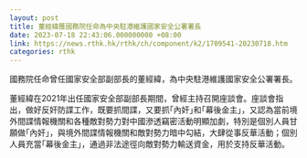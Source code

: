 ```yaml
---
layout: post
title: 董經緯獲國務院任命為中央駐港維護國家安全公署署長
date: 2023-07-18 22:43:06.000000000 +08:00
link: https://news.rthk.hk/rthk/ch/component/k2/1709541-20230718.htm
categories: rthk
---
```


國務院任命曾任國家安全部副部長的董經緯，為中央駐港維護國家安全公署署長。

董經緯在2021年出任國家安全部副部長期間，曾經主持召開座談會。座談會指出，做好反奸防諜工作，既要抓間諜，又要抓｢內奸｣和｢幕後金主｣，又認為當前境外間諜情報機關和各種敵對勢力對中國滲透竊密活動明顯加劇，特別是個別人員甘願做｢內奸｣，與境外間諜情報機關和敵對勢力暗中勾結，大肆從事反華活動；個別人員充當｢幕後金主｣，通過非法途徑向敵對勢力輸送資金，用於支持反華活動。

